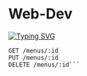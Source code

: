 # Web-Dev
[![Typing SVG](https://readme-typing-svg.herokuapp.com?color=%2336BCF7&lines=Computer+science+student)](https://git.io/typing-svg)
```POST /menus
GET /menus/:id
PUT /menus/:id
DELETE /menus/:id```
